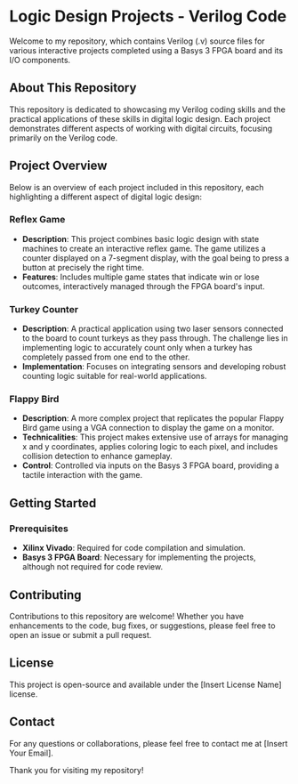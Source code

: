 # Logic Design Projects - Verilog Code

Welcome to my repository, which contains Verilog (.v) source files for various interactive projects completed using a Basys 3 FPGA board and its I/O components.

## About This Repository

This repository is dedicated to showcasing my Verilog coding skills and the practical applications of these skills in digital logic design. Each project demonstrates different aspects of working with digital circuits, focusing primarily on the Verilog code.

## Project Overview

Below is an overview of each project included in this repository, each highlighting a different aspect of digital logic design:

### Reflex Game
- **Description**: This project combines basic logic design with state machines to create an interactive reflex game. The game utilizes a counter displayed on a 7-segment display, with the goal being to press a button at precisely the right time.
- **Features**: Includes multiple game states that indicate win or lose outcomes, interactively managed through the FPGA board's input.

### Turkey Counter
- **Description**: A practical application using two laser sensors connected to the board to count turkeys as they pass through. The challenge lies in implementing logic to accurately count only when a turkey has completely passed from one end to the other.
- **Implementation**: Focuses on integrating sensors and developing robust counting logic suitable for real-world applications.

### Flappy Bird
- **Description**: A more complex project that replicates the popular Flappy Bird game using a VGA connection to display the game on a monitor.
- **Technicalities**: This project makes extensive use of arrays for managing x and y coordinates, applies coloring logic to each pixel, and includes collision detection to enhance gameplay.
- **Control**: Controlled via inputs on the Basys 3 FPGA board, providing a tactile interaction with the game.

## Getting Started

### Prerequisites
- **Xilinx Vivado**: Required for code compilation and simulation.
- **Basys 3 FPGA Board**: Necessary for implementing the projects, although not required for code review.

## Contributing

Contributions to this repository are welcome! Whether you have enhancements to the code, bug fixes, or suggestions, please feel free to open an issue or submit a pull request.

## License

This project is open-source and available under the [Insert License Name] license.

## Contact

For any questions or collaborations, please feel free to contact me at [Insert Your Email].

Thank you for visiting my repository!

